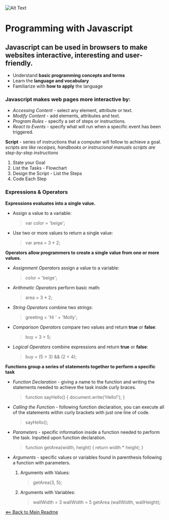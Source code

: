 ![Alt Text](https://www.simplilearn.com/ice9/free_resources_article_thumb/X_Reasons_to_learn_Javascript.jpg)

# Programming with Javascript

## Javascript can be used in browsers to make websites interactive, interesting and user-friendly.

- Understand **basic programming concepts and terms**
- Learn the **language and vocabulary** 
- Familiarize with **how to apply** the language

### Javascript makes web pages more interactive by:

- *Accessing Content* - select any element, attribute or text.
- *Modify Content* - add elements, attributes and text.
- *Program Rules* - specify a set of steps or instructions.
- *React to Events* - specify what will run when a specific event has been triggered.   

**Script** - series of instructions that a computer will follow to achieve a goal.
*scripts are like receipes, handbooks or instrucional manuals*
*scripts are step-by-step instructions*

1. State your Goal
1. List the Tasks - Flowchart
1. Design the Script - List the Steps
1. Code Each Step

### Expressions & Operators

**Expressions evaluates into a single value.**

- Assign a value to a variable: 
  > var color = 'beige';

- Use two or more values to return a single value: 
  > var area = 3 * 2;

**Operators allow programmers to create a single value from one or more values.**

- *Assignment Operators* assign a value to a variable:
  > color = 'beige';

- *Arithmetic Operators* perform basic math:
  > area = 3 * 2;

- *String Operators* combine two strings:
  > greeting = 'Hi ' + 'Molly';

- *Comparison Operators* compare two values and return **true** or **false**:
  > buy = 3 > 5;

- *Logical Operators* combine expressions and return **true** or **false**:
  > buy = (5 > 3) && (2 < 4);

**Functions group a series of statements together to perform a specific task**

- *Function Declaration* - giving a name to the function and writing the statements needed to achieve the task inside curly braces.
  > function sayHello() {
  >    document.write('Hello!');
  > }

- *Calling the Function* - following function declaration, you can execute all of the statements within curly brackets with just one line of code.
  > sayHello();

- *Parameters* - specific information inside a function needed to perform the task. Inputted upon function declaration.
  > function getArea(width, height) {
  >    return width * height;
  > }

- *Arguments* - specific values or variables found in parenthesis following a function with parameters.
   
   1. Arguments with Values:
      > getArea(3, 5);

   1. Arguments with Variables:
      > wallWidth = 3
      > wallWidth = 5
      > getArea (wallWidth, wallHeight);


[<== Back to Main Readme](README.md)
